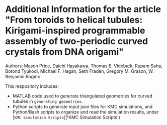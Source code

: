 # Additional Information for the article "From toroids to helical tubules: Kirigami-inspired programmable assembly of two-periodic curved crystals from DNA origami"

Authors: Mason Price, Daichi Hayakawa, Thomas E. Videbæk, Rupam Saha, Botond Tyukodi, Michael F. Hagan, Seth Fraden, Gregory M. Grason, W. Benjamin Rogers

This respository includes:
- MATLAB code used to generate triangulated geometries for curved tubules in `generating geometries`.
- Python scripts to generate input json files for KMC simulations, and Python/Bash scripts to organize and read the simulation results, under [`KMC Simulation Scripts`]('KMC Simulation Scripts'\)
